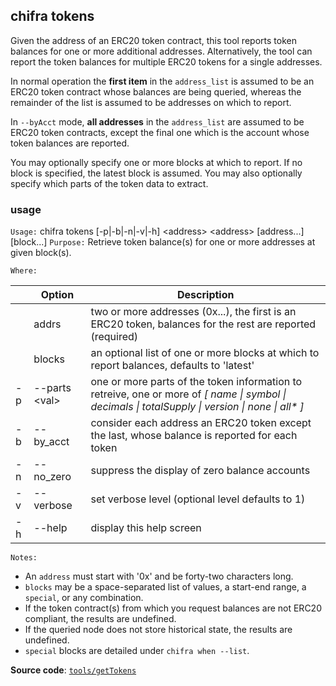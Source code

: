 ## chifra tokens

Given the address of an ERC20 token contract, this tool reports token balances for one or more additional addresses. Alternatively, the tool can report the token balances for multiple ERC20 tokens for a single addresses.

In normal operation the **first item** in the `address_list` is assumed to be an ERC20 token contract whose balances are being queried, whereas the remainder of the list is assumed to be addresses on which to report.

In `--byAcct` mode, **all addresses** in the `address_list` are assumed to be ERC20 token contracts, except the final one which is the account whose token balances are reported.

You may optionally specify one or more blocks at which to report. If no block is specified, the latest block is assumed. You may also optionally specify which parts of the token data to extract.

### usage

`Usage:`    chifra tokens [-p|-b|-n|-v|-h] &lt;address&gt; &lt;address&gt; [address...] [block...]
`Purpose:`  Retrieve token balance(s) for one or more addresses at given block(s).

`Where:`

|     | Option              | Description                                                                                                                                        |
| --- | ------------------- | -------------------------------------------------------------------------------------------------------------------------------------------------- |
|     | addrs               | two or more addresses (0x...), the first is an ERC20 token, balances for the rest are reported (required)                                          |
|     | blocks              | an optional list of one or more blocks at which to report balances, defaults to 'latest'                                                           |
| -p  | --parts &lt;val&gt; | one or more parts of the token information to retreive, one or more of *[ name \| symbol \| decimals \| totalSupply \| version \| none \| all\* ]* |
| -b  | --by_acct           | consider each address an ERC20 token except the last, whose balance is reported for each token                                                     |
| -n  | --no_zero           | suppress the display of zero balance accounts                                                                                                      |
| -v  | --verbose           | set verbose level (optional level defaults to 1)                                                                                                   |
| -h  | --help              | display this help screen                                                                                                                           |

`Notes:`

- An `address` must start with '0x' and be forty-two characters long.
- `blocks` may be a space-separated list of values, a start-end range, a `special`, or any combination.
- If the token contract(s) from which you request balances are not ERC20 compliant, the results are undefined.
- If the queried node does not store historical state, the results are undefined.
- `special` blocks are detailed under `chifra when --list`.

**Source code**: [`tools/getTokens`](https://github.com/TrueBlocks/trueblocks-core/tree/master/src/tools/getTokens)

